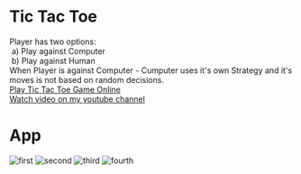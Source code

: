 # Tic Tac Toe
<p style="padding: 0; margin: 0;">Player has two options:</p>
<p style="padding: 0; margin: 0;">&nbsp;a) Play against Computer</p>
<p style="padding: 0; margin: 0;">&nbsp;b) Play against Human</p>
<p style="padding: 0; margin: 0;">When Player is against Computer - Cumputer uses it's own Strategy and it's moves is not based on random decisions.</p>

<p style="padding: 0; margin: 0;"><a href="https://nika-chinchaladze.github.io/Tic_Tac_Toe/">Play Tic Tac Toe Game Online</a></p>
<p style="padding: 0; margin: 0;"><a href="https://www.youtube.com/watch?v=CxsRGONZlZI">Watch video on my youtube channel</a></p>

# App
![first](https://user-images.githubusercontent.com/106172218/212108129-9a2d5b72-efce-456a-8759-27e9822cd839.jpg)
![second](https://user-images.githubusercontent.com/106172218/212108148-3bb9c5df-03b4-459b-836c-a03424d569a8.jpg)
![third](https://user-images.githubusercontent.com/106172218/212108201-fee6c702-a17f-4d72-8709-56cfb4bf6998.jpg)
![fourth](https://user-images.githubusercontent.com/106172218/212108271-6c433166-0d84-4ddf-861a-2dd3f461925c.jpg)
